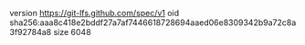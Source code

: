 version https://git-lfs.github.com/spec/v1
oid sha256:aaa8c418e2bddf27a7af7446618728694aaed06e8309342b9a72c8a3f92784a8
size 6048
